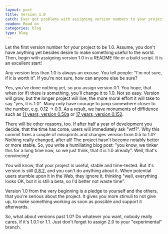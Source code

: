 ```yaml
---
layout: post
title: Version 1.0
catch: Ever got problems with assigning version numbers to your projects?
readon: Read on
categories: blog
type: blog
---
```


Let the first version number for your project to be 1.0. Assume, you don't have anything yet besides desire to make something useful to the world. Then, begin with assigning version 1.0 in a README file or a build script. It is an excellent start!

Any version less than 1.0 is always an excuse. You tell people: "I'm not sure, if it is worth it". If you're not sure, how can anyone else be sure?

Yes, you've done nothing yet, so you assign version 0.1. You hope, that when (or if) there is something, you'll change it to 1.0. Not so easy. Version will grow, but the longer project will live, the more moral effort it will take to say "yes, it is 1.0". Many only have courage to jump somewhere closer to the number, e.g. 0.12 -> 0.9. As a result, we have monuments of diffidence such as [11 years, version 0.50a](http://en.wikipedia.org/wiki/EMule) or [17 years, version 0.152](http://en.wikipedia.org/wiki/MAME).

There will be other reasons, too. If after half a year of development you decide, that the time has come, users will immediately ask "wtf?". Why this commit fixes a couple of missprints and changes version from 0.5 to 1.0? Nothing really changed, after all! The project hasn't become notably better or more stable. So, you write a humiliating blog post: "you know, we tinker this for a long time now, so we just think, that it is 1.0 already". Well, that's convincing!

You will know, that your project is useful, stable and time-tested. But it's version is still [0.8.2](https://github.com/xored/peg/blob/master/src/build.fan#L8), and you can't do anything about it. When potential users stumble upon it in the Web, they ignore it, thinking "well, everything looks OK, but it is still a beta, so I'd better not waste time".

Version 1.0 from the very beginning is a pledge to yourself and the others, that you're serious about the project. It gives you more stimuli to not give up, to make something working as soon as possible and support it afterwards. 

So, what about versions past 1.0? Do whatever you want, nobody really cares, if it's 1.0.1 or 1.1. Just don't forget to assign 2.0 to your "experimental" branch. 